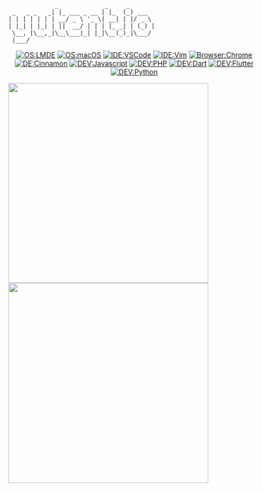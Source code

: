 ```
             _             _     _       
 _   _ _   _| |_ ___ _ __ | |_  (_) ___  
| | | | | | | __/ _ \ '_ \| __| | |/ _ \ 
| |_| | |_| | ||  __/ | | | |_ _| | (_) |
 \__, |\__,_|\__\___|_| |_|\__(_)_|\___/ 
 |___/                                   
```

<div align="center">
  
  [![OS:LMDE](https://img.shields.io/badge/OS-LMDE-teal?style=flat-square)](https://linuxmint.com)
  [![OS:macOS](https://img.shields.io/badge/OS-macOS-black?style=flat-square)](https://www.apple.com/mac)
  [![IDE:VSCode](https://img.shields.io/badge/IDE-VSCode-blue?style=flat-square)](https://code.visualstudio.com)
  [![IDE:Vim](https://img.shields.io/badge/IDE-Vim-darkgreen?style=flat-square)](https://vim.org/)
  [![Browser:Chrome](https://img.shields.io/badge/Browser-Chrome-red?style=flat-square)](https://www.google.com/chrome)
  [![DE:Cinnamon](https://img.shields.io/badge/DE-Cinnamon-teal?style=flat-square)](https://linuxmint.com)
  [![DEV:Javascript](https://img.shields.io/badge/DEV-Javascript-red?style=flat-square)](https://developer.mozilla.org/zh-CN/docs/Web/JavaScript)
  [![DEV:PHP](https://img.shields.io/badge/DEV-PHP-slateblue?style=flat-square)](https://www.php.net)
  [![DEV:Dart](https://img.shields.io/badge/DEV-Dart-blue?style=flat-square)](https://dart.dev)
  [![DEV:Flutter](https://img.shields.io/badge/DEV-Flutter-blue?style=flat-square)](https://docs.flutter.dev/get-started/install)
  [![DEV:Python](https://img.shields.io/badge/DEV-Python-royalblue?style=flat-square)](https://www.python.org)
  
</div>

<a href="https://github.com/yutent">
  <img src="https://github-readme-stats.vercel.app/api?username=yutent&theme=vue&show_icons=true&layout=compact&count_private=true&line_height=31&hide_border=true"  width="400" />
</a>
<a href="https://github.com/yutent">
  <img src="https://github-readme-stats.vercel.app/api/top-langs/?username=yutent&layout=compact&theme=vue&hide_border=true" width="400" />
</a>
